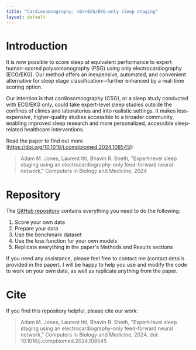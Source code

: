```yaml
---
title: "Cardiosomnography: <br>ECG/EKG-only sleep staging"
layout: default
---
```


# Introduction

It is now possible to score sleep at equivalent performance to expert human-scored polysomonography (PSG) using only electrocardiography (ECG/EKG). Our method offers an inexpensive, automated, and convenient alternative for sleep stage classification—further enhanced by a real-time scoring option.

Our intention is that cardiosomnography (CSG), or a sleep study conducted with ECG/EKG only, could take expert-level sleep studies outside the confines of clinics and laboratories and into realistic settings. It makes less-expensive, higher-quality studies accessible to a broader community, enabling improved sleep research and more personalized, accessible sleep-related healthcare interventions.

Read the paper to find out more (<https://doi.org/10.1016/j.compbiomed.2024.108545>):

> Adam M. Jones, Laurent Itti, Bhavin R. Sheth, "Expert-level sleep staging using an electrocardiography-only feed-forward neural network," Computers in Biology and Medicine, 2024

# Repository

The [GitHub repository](https://github.com/adammj/ecg-sleep-staging) contains everything you need to do the following:

1. Score your own data
2. Prepare your data
3. Use the benchmark dataset
4. Use the loss function for your own models
5. Replicate everything in the paper's Methods and Results sections

If you need any assistance, please feel free to contact me (contact details provided in the paper). I will be happy to help you use and modify the code to work on your own data, as well as replicate anything from the paper.

# Cite

If you find this repository helpful, please cite our work:

> Adam M. Jones, Laurent Itti, Bhavin R. Sheth, "Expert-level sleep staging using an electrocardiography-only feed-forward neural network," Computers in Biology and Medicine, 2024, doi: 10.1016/j.compbiomed.2024.108545
